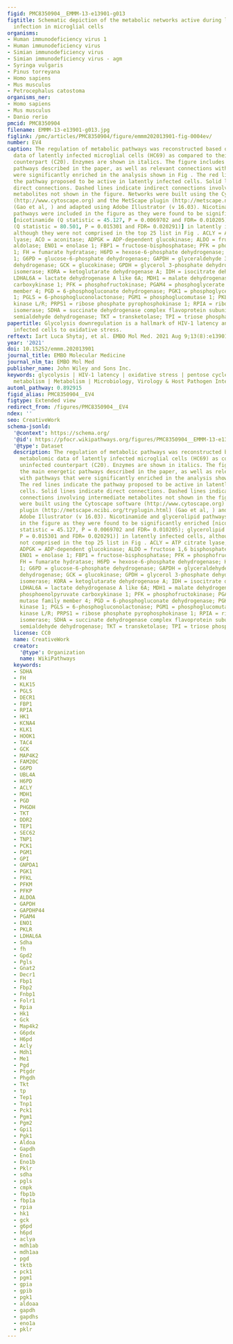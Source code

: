 ```yaml
---
figid: PMC8350904__EMMM-13-e13901-g013
figtitle: Schematic depiction of the metabolic networks active during latent HIV‐1
  infection in microglial cells
organisms:
- Human immunodeficiency virus 1
- Human immunodeficiency virus
- Simian immunodeficiency virus
- Simian immunodeficiency virus - agm
- Syringa vulgaris
- Pinus torreyana
- Homo sapiens
- Mus musculus
- Petrocephalus catostoma
organisms_ner:
- Homo sapiens
- Mus musculus
- Danio rerio
pmcid: PMC8350904
filename: EMMM-13-e13901-g013.jpg
figlink: /pmc/articles/PMC8350904/figure/emmm202013901-fig-0004ev/
number: EV4
caption: The regulation of metabolic pathways was reconstructed based on the metabolomic
  data of latently infected microglial cells (HC69) as compared to their uninfected
  counterpart (C20). Enzymes are shown in italics. The figure includes the main energetic
  pathways described in the paper, as well as relevant connections with pathways that
  were significantly enriched in the analysis shown in Fig . The red lines indicate
  the pathway proposed to be active in latently infected cells. Solid lines indicate
  direct connections. Dashed lines indicate indirect connections involving intermediate
  metabolites not shown in the figure. Networks were built using the Cytoscape software
  (http://www.cytoscape.org) and the MetScape plugin (http://metscape.ncibi.org/tryplugin.html)
  (Gao et al, ) and adapted using Adobe Illustrator (v 16.03). Nicotinamide and glycerolipid
  pathways were included in the figure as they were found to be significantly enriched
  [nicotinamide (Q statistic = 45.127, P = 0.0069702 and FDR= 0.010205); glycerolipid
  (Q statistic = 80.501, P = 0.015301 and FDR= 0.020291)] in latently infected cells,
  although they were not comprised in the top 25 list in Fig . ACLY = ATP citrate
  lyase; ACO = aconitase; ADPGK = ADP‐dependent glucokinase; ALDO = fructose 1,6 bisphosphate
  aldolase; ENO1 = enolase 1; FBP1 = fructose‐bisphosphatase; PFK = phosphofructokinase
  1; FH = fumarate hydratase; H6PD = hexose‐6‐phosphate dehydrogenase; HK1 = hexokinase
  1; G6PD = glucose‐6‐phosphate dehydrogenase; GAPDH = glyceraldehyde 3‐phosphate
  dehydrogenase; GCK = glucokinase; GPDH = glycerol 3‐phosphate dehydrogenase; GPI = glucose‐6‐phosphate
  isomerase; KORA = ketoglutarate dehydrogenase A; IDH = isocitrate dehydrogenase;
  LDHAL6A = lactate dehydrogenase A like 6A; MDH1 = malate dehydrogenase 1; PCK1 phosphoenolpyruvate
  carboxykinase 1; PFK = phosphofructokinase; PGAM4 = phosphoglycerate mutase family
  member 4; PGD = 6‐phosphogluconate dehydrogenase; PGK1 = phosphoglycerate kinase
  1; PGLS = 6‐phosphogluconolactonase; PGM1 = phosphoglucomutase 1; PKLR = pyruvate
  kinase L/R; PRPS1 = ribose phosphate pyrophosphokinase 1; RPIA = ribose 5‐phosphate
  isomerase; SDHA = succinate dehydrogenase complex flavoprotein subunit A; SUCD = succinate
  semialdehyde dehydrogenase; TKT = transketolase; TPI = triose phosphate isomerase.
papertitle: Glycolysis downregulation is a hallmark of HIV‐1 latency and sensitizes
  infected cells to oxidative stress.
reftext: Iart Luca Shytaj, et al. EMBO Mol Med. 2021 Aug 9;13(8):e13901.
year: '2021'
doi: 10.15252/emmm.202013901
journal_title: EMBO Molecular Medicine
journal_nlm_ta: EMBO Mol Med
publisher_name: John Wiley and Sons Inc.
keywords: glycolysis | HIV‐1 latency | oxidative stress | pentose cycle | pyrimidine
  metabolism | Metabolism | Microbiology, Virology & Host Pathogen Interaction
automl_pathway: 0.892915
figid_alias: PMC8350904__EV4
figtype: Extended view
redirect_from: /figures/PMC8350904__EV4
ndex: ''
seo: CreativeWork
schema-jsonld:
  '@context': https://schema.org/
  '@id': https://pfocr.wikipathways.org/figures/PMC8350904__EMMM-13-e13901-g013.html
  '@type': Dataset
  description: The regulation of metabolic pathways was reconstructed based on the
    metabolomic data of latently infected microglial cells (HC69) as compared to their
    uninfected counterpart (C20). Enzymes are shown in italics. The figure includes
    the main energetic pathways described in the paper, as well as relevant connections
    with pathways that were significantly enriched in the analysis shown in Fig .
    The red lines indicate the pathway proposed to be active in latently infected
    cells. Solid lines indicate direct connections. Dashed lines indicate indirect
    connections involving intermediate metabolites not shown in the figure. Networks
    were built using the Cytoscape software (http://www.cytoscape.org) and the MetScape
    plugin (http://metscape.ncibi.org/tryplugin.html) (Gao et al, ) and adapted using
    Adobe Illustrator (v 16.03). Nicotinamide and glycerolipid pathways were included
    in the figure as they were found to be significantly enriched [nicotinamide (Q
    statistic = 45.127, P = 0.0069702 and FDR= 0.010205); glycerolipid (Q statistic = 80.501,
    P = 0.015301 and FDR= 0.020291)] in latently infected cells, although they were
    not comprised in the top 25 list in Fig . ACLY = ATP citrate lyase; ACO = aconitase;
    ADPGK = ADP‐dependent glucokinase; ALDO = fructose 1,6 bisphosphate aldolase;
    ENO1 = enolase 1; FBP1 = fructose‐bisphosphatase; PFK = phosphofructokinase 1;
    FH = fumarate hydratase; H6PD = hexose‐6‐phosphate dehydrogenase; HK1 = hexokinase
    1; G6PD = glucose‐6‐phosphate dehydrogenase; GAPDH = glyceraldehyde 3‐phosphate
    dehydrogenase; GCK = glucokinase; GPDH = glycerol 3‐phosphate dehydrogenase; GPI = glucose‐6‐phosphate
    isomerase; KORA = ketoglutarate dehydrogenase A; IDH = isocitrate dehydrogenase;
    LDHAL6A = lactate dehydrogenase A like 6A; MDH1 = malate dehydrogenase 1; PCK1
    phosphoenolpyruvate carboxykinase 1; PFK = phosphofructokinase; PGAM4 = phosphoglycerate
    mutase family member 4; PGD = 6‐phosphogluconate dehydrogenase; PGK1 = phosphoglycerate
    kinase 1; PGLS = 6‐phosphogluconolactonase; PGM1 = phosphoglucomutase 1; PKLR = pyruvate
    kinase L/R; PRPS1 = ribose phosphate pyrophosphokinase 1; RPIA = ribose 5‐phosphate
    isomerase; SDHA = succinate dehydrogenase complex flavoprotein subunit A; SUCD = succinate
    semialdehyde dehydrogenase; TKT = transketolase; TPI = triose phosphate isomerase.
  license: CC0
  name: CreativeWork
  creator:
    '@type': Organization
    name: WikiPathways
  keywords:
  - SDHA
  - FH
  - KLK15
  - PGLS
  - DECR1
  - FBP1
  - RPIA
  - HK1
  - KCNA4
  - KLK1
  - HOOK1
  - TAC4
  - GCK
  - MAP4K2
  - FAM20C
  - G6PD
  - UBL4A
  - H6PD
  - ACLY
  - MDH1
  - PGD
  - PHGDH
  - TKT
  - DDR2
  - TEP1
  - SEC62
  - TNP1
  - PCK1
  - PGM1
  - GPI
  - GNPDA1
  - PGK1
  - PFKL
  - PFKM
  - PFKP
  - ALDOA
  - GAPDH
  - GAPDHP44
  - PGAM4
  - ENO1
  - PKLR
  - LDHAL6A
  - Sdha
  - fh
  - Gpd2
  - Pgls
  - Gnat2
  - Decr1
  - Fbp1
  - Fbp2
  - Fnbp1
  - Folr1
  - Rpia
  - Hk1
  - Gck
  - Map4k2
  - G6pdx
  - H6pd
  - Acly
  - Mdh1
  - Me1
  - Pgd
  - Ptgdr
  - Phgdh
  - Tkt
  - tp
  - Tep1
  - Tnp1
  - Pck1
  - Pgm1
  - Pgm2
  - Gpi1
  - Pgk1
  - Aldoa
  - Gapdh
  - Eno1
  - Eno1b
  - Pklr
  - sdha
  - pgls
  - cmpk
  - fbp1b
  - fbp1a
  - rpia
  - hk1
  - gck
  - g6pd
  - h6pd
  - aclya
  - mdh1ab
  - mdh1aa
  - pgd
  - tktb
  - pck1
  - pgm1
  - gpia
  - gpib
  - pgk1
  - aldoaa
  - gapdh
  - gapdhs
  - eno1a
  - pklr
---
```


